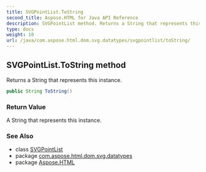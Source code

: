 ```yaml
---
title: SVGPointList.ToString
second_title: Aspose.HTML for Java API Reference
description: SVGPointList method. Returns a String that represents this instance
type: docs
weight: 10
url: /java/com.aspose.html.dom.svg.datatypes/svgpointlist/toString/
---
```

## SVGPointList.ToString method

Returns a String that represents this instance.

```java
public String ToString()
```

### Return Value

A String that represents this instance.

### See Also

* class [SVGPointList](../)
* package [com.aspose.html.dom.svg.datatypes](../../svgpointlist/)
* package [Aspose.HTML](../../../)

